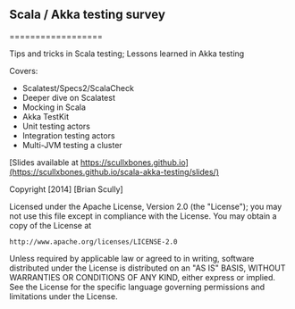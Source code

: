 ## Scala / Akka testing survey
==================

Tips and tricks in Scala testing; Lessons learned in Akka testing

Covers:
* Scalatest/Specs2/ScalaCheck
* Deeper dive on Scalatest
* Mocking in Scala
* Akka TestKit
* Unit testing actors
* Integration testing actors
* Multi-JVM testing a cluster

[Slides available at https://scullxbones.github.io](https://scullxbones.github.io/scala-akka-testing/slides/)

Copyright [2014] [Brian Scully]

Licensed under the Apache License, Version 2.0 (the "License");
you may not use this file except in compliance with the License.
You may obtain a copy of the License at

    http://www.apache.org/licenses/LICENSE-2.0

Unless required by applicable law or agreed to in writing, software
distributed under the License is distributed on an "AS IS" BASIS,
WITHOUT WARRANTIES OR CONDITIONS OF ANY KIND, either express or implied.
See the License for the specific language governing permissions and
limitations under the License.